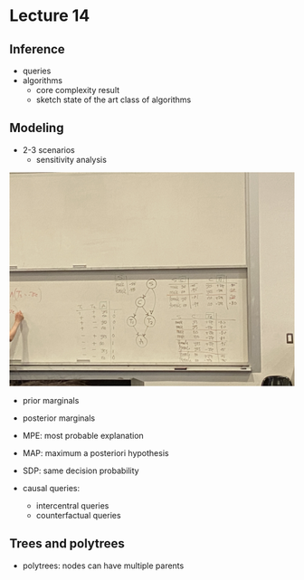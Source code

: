 # Lecture 14

## Inference
- queries
- algorithms
  - core complexity result
  - sketch state of the art class of algorithms

## Modeling
- 2-3 scenarios
  - sensitivity analysis

<img src="images/IMG_3555.JPG">

- prior marginals
- posterior marginals
- MPE: most probable explanation
- MAP: maximum a posteriori hypothesis

- SDP: same decision probability
- causal queries:
  - intercentral queries
  - counterfactual queries

## Trees and polytrees
- polytrees: nodes can have multiple parents